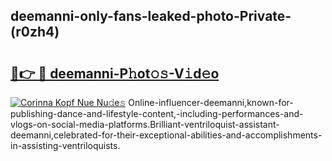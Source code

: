 ## deemanni-only-fans​-leaked-photo​-Private-(r0zh4)


# <h2><a href="https://mediaupload.pro?title=deemanni&ref=git">🔗👉 🔴 deemanni-P𝚑ot𝚘𝚜-V𝚒d𝚎o</a></h2>

[![Corinna Kopf Nue Nu𝚍e𝚜](https://i.imgur.com/0qMVB7G.gif)](https://mediaupload.pro?title=deemanni&ref=git)
Online-influencer-deemanni,known-for-publishing-dance-and-lifestyle-content,-including-performances-and-vlogs-on-social-media-platforms.Brilliant-ventriloquist-assistant-deemanni,celebrated-for-their-exceptional-abilities-and-accomplishments-in-assisting-ventriloquists.  